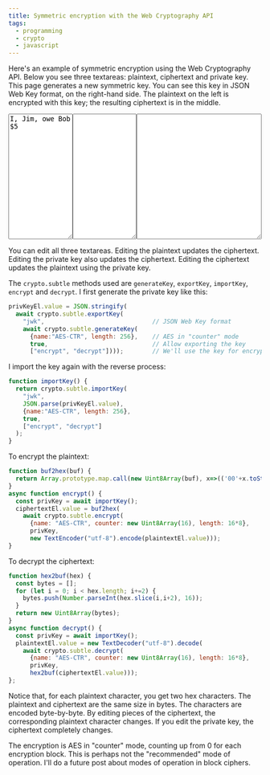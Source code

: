 ```yaml
---
title: Symmetric encryption with the Web Cryptography API
tags:
  - programming
  - crypto
  - javascript
---
```


Here's an example of symmetric encryption using the Web Cryptography API.
Below you see three textareas: plaintext, ciphertext and private key.
This page generates a new symmetric key.
You can see this key in JSON Web Key format, on the right-hand side.
The plaintext on the left is encrypted with this key;
the resulting ciphertext is in the middle.

<style>
    textarea {
      height: 250px;
      font-family: monospace;
    }
</style>
<div>
  <div style="display: flex;">
    <textarea style="flex: 1;" id="plaintext">I, Jim, owe Bob $5</textarea>
    <textarea style="flex: 1;" id="ciphertext"></textarea>
    <textarea style="flex: 2;" id="privKey"></textarea>
  </div>
</div>

<script>
  function buf2hex(buf) {
    return Array.prototype.map.call(new Uint8Array(buf), x=>(('00'+x.toString(16)).slice(-2))).join('');
  }
  function hex2buf(hex) {
    const bytes = [];
    for (let i = 0; i < hex.length; i+=2) {
      bytes.push(Number.parseInt(hex.slice(i,i+2), 16));
    }
    return new Uint8Array(bytes);
  }
  (async()=>{
    const privKeyEl = document.getElementById("privKey");
    const plaintextEl = document.getElementById("plaintext");
    const ciphertextEl = document.getElementById("ciphertext");
    privKeyEl.value = JSON.stringify(await crypto.subtle.exportKey("jwk", await crypto.subtle.generateKey({name:"AES-CTR", length: 256}, true, ["encrypt", "decrypt"])));
    function importKey() {
      return crypto.subtle.importKey(
        "jwk",
        JSON.parse(privKeyEl.value),
        {name:"AES-CTR", length: 256},
        true,
        ["encrypt", "decrypt"]
      );
    }
    async function encrypt() {
      const privKey = await importKey();
      ciphertextEl.value = buf2hex(await crypto.subtle.encrypt(
        {name: "AES-CTR", counter: new Uint8Array(16), length: 16*8},
        privKey,
        new TextEncoder("utf-8").encode(plaintextEl.value)
      ));
    }
    async function decrypt() {
      const privKey = await importKey();
      plaintextEl.value = new TextDecoder("utf-8").decode(
        await crypto.subtle.decrypt(
          {name: "AES-CTR", counter: new Uint8Array(16), length: 16*8},
          privKey,
          hex2buf(ciphertextEl.value)
          ));
    };
    plaintextEl.oninput = encrypt;
    privKeyEl.oninput = encrypt;
    ciphertextEl.oninput = decrypt;
    encrypt();
  })();
</script>

You can edit all three textareas.
Editing the plaintext updates the ciphertext.
Editing the private key also updates the ciphertext.
Editing the ciphertext updates the plaintext using the private key.

The `crypto.subtle` methods used are
`generateKey`, `exportKey`, `importKey`, `encrypt` and `decrypt`.
I first generate the private key like this:

```js
privKeyEl.value = JSON.stringify(
  await crypto.subtle.exportKey(
    "jwk",                              // JSON Web Key format
    await crypto.subtle.generateKey(
      {name:"AES-CTR", length: 256},    // AES in "counter" mode
      true,                             // Allow exporting the key
      ["encrypt", "decrypt"])));        // We'll use the key for encryption and decryption
```

I import the key again with the reverse process:

```js
function importKey() {
  return crypto.subtle.importKey(
    "jwk",
    JSON.parse(privKeyEl.value),
    {name:"AES-CTR", length: 256},
    true,
    ["encrypt", "decrypt"]
  );
}
```

To encrypt the plaintext:

```js
function buf2hex(buf) {
  return Array.prototype.map.call(new Uint8Array(buf), x=>(('00'+x.toString(16)).slice(-2))).join('');
}
async function encrypt() {
  const privKey = await importKey();
  ciphertextEl.value = buf2hex(
    await crypto.subtle.encrypt(
      {name: "AES-CTR", counter: new Uint8Array(16), length: 16*8},
      privKey,
      new TextEncoder("utf-8").encode(plaintextEl.value)));
}
```

To decrypt the ciphertext:

```js
function hex2buf(hex) {
  const bytes = [];
  for (let i = 0; i < hex.length; i+=2) {
    bytes.push(Number.parseInt(hex.slice(i,i+2), 16));
  }
  return new Uint8Array(bytes);
}
async function decrypt() {
  const privKey = await importKey();
  plaintextEl.value = new TextDecoder("utf-8").decode(
    await crypto.subtle.decrypt(
      {name: "AES-CTR", counter: new Uint8Array(16), length: 16*8},
      privKey,
      hex2buf(ciphertextEl.value)));
};
```

Notice that, for each plaintext character, you get two hex characters.
The plaintext and ciphertext are the same size in bytes.
The characters are encoded byte-by-byte.
By editing pieces of the ciphertext,
the corresponding plaintext character changes.
If you edit the private key, the ciphertext completely changes.

The encryption is AES in "counter" mode,
counting up from 0 for each encryption block.
This is perhaps not the "recommended" mode of operation.
I'll do a future post about modes of operation in block ciphers.
